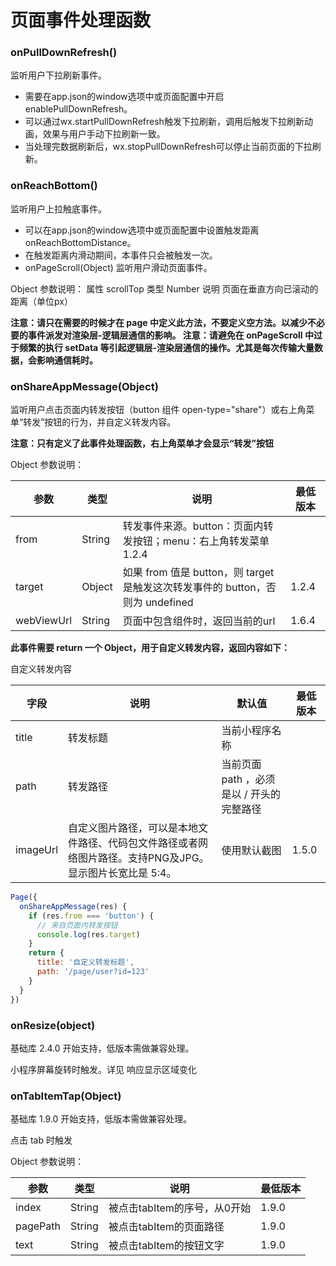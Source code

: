 # 页面事件处理函数

### onPullDownRefresh()

监听用户下拉刷新事件。

- 需要在app.json的window选项中或页面配置中开启enablePullDownRefresh。
- 可以通过wx.startPullDownRefresh触发下拉刷新，调用后触发下拉刷新动画，效果与用户手动下拉刷新一致。
- 当处理完数据刷新后，wx.stopPullDownRefresh可以停止当前页面的下拉刷新。

### onReachBottom()

监听用户上拉触底事件。

- 可以在app.json的window选项中或页面配置中设置触发距离onReachBottomDistance。
- 在触发距离内滑动期间，本事件只会被触发一次。
- onPageScroll(Object) 监听用户滑动页面事件。

Object 参数说明： 属性 scrollTop 类型 Number 说明 页面在垂直方向已滚动的距离（单位px）

**注意：请只在需要的时候才在 page 中定义此方法，不要定义空方法。以减少不必要的事件派发对渲染层-逻辑层通信的影响。 注意：请避免在 onPageScroll 中过于频繁的执行 setData 等引起逻辑层-渲染层通信的操作。尤其是每次传输大量数据，会影响通信耗时。**

### onShareAppMessage(Object)

监听用户点击页面内转发按钮（button 组件 open-type="share"）或右上角菜单“转发”按钮的行为，并自定义转发内容。

**注意：只有定义了此事件处理函数，右上角菜单才会显示“转发”按钮**

Object 参数说明：

| 参数       | 类型   | 说明                                                         | 最低版本 |
| ---------- | ------ | ------------------------------------------------------------ | -------- |
| from       | String | 转发事件来源。button：页面内转发按钮；menu：右上角转发菜单 1.2.4 |          |
| target     | Object | 如果 from 值是 button，则 target 是触发这次转发事件的 button，否则为 undefined | 1.2.4    |
| webViewUrl | String | 页面中包含组件时，返回当前的url                              | 1.6.4    |

**此事件需要 return 一个 Object，用于自定义转发内容，返回内容如下：**

自定义转发内容

| 字段     | 说明                                                         | 默认值                                    | 最低版本 |
| -------- | ------------------------------------------------------------ | ----------------------------------------- | -------- |
| title    | 转发标题                                                     | 当前小程序名称                            |          |
| path     | 转发路径                                                     | 当前页面 path ，必须是以 / 开头的完整路径 |          |
| imageUrl | 自定义图片路径，可以是本地文件路径、代码包文件路径或者网络图片路径。支持PNG及JPG。显示图片长宽比是 5:4。 | 使用默认截图                              | 1.5.0    |

```js
Page({
  onShareAppMessage(res) {
    if (res.from === 'button') {
      // 来自页面内转发按钮
      console.log(res.target)
    }
    return {
      title: '自定义转发标题',
      path: '/page/user?id=123'
    }
  }
})
```

### onResize(object)

基础库 2.4.0 开始支持，低版本需做兼容处理。

小程序屏幕旋转时触发。详见 响应显示区域变化

### onTabItemTap(Object)

基础库 1.9.0 开始支持，低版本需做兼容处理。

点击 tab 时触发

Object 参数说明：

| 参数     | 类型   | 说明                         | 最低版本 |
| -------- | ------ | ---------------------------- | -------- |
| index    | String | 被点击tabItem的序号，从0开始 | 1.9.0    |
| pagePath | String | 被点击tabItem的页面路径      | 1.9.0    |
| text     | String | 被点击tabItem的按钮文字      | 1.9.0    |


  